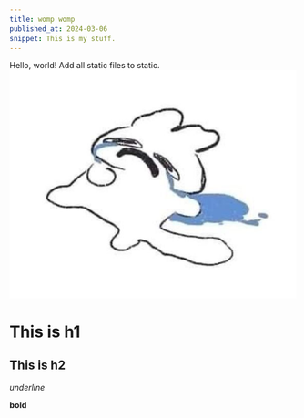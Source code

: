 ```yaml
---
title: womp womp
published_at: 2024-03-06
snippet: This is my stuff.
---
```


Hello, world!
Add all static files to static.
![crying creature](/static/images/cri.jpg)
# This is h1

## This is h2

_underline_

**bold**

